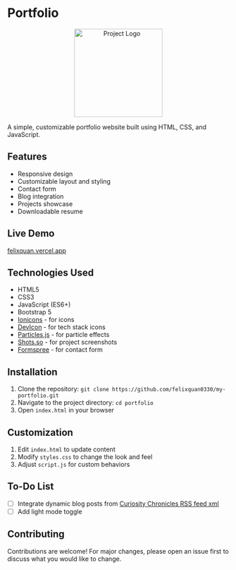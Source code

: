 # Portfolio

<div style="text-align:center;">
    <img src="https://github.com//felixquan0330.github.io/raw/refs/heads/master/assets/images/logo.png" alt="Project Logo" height="200">
</div>

A simple, customizable portfolio website built using HTML, CSS, and JavaScript.

## Features

- Responsive design
- Customizable layout and styling
- Contact form
- Blog integration
- Projects showcase
- Downloadable resume

## Live Demo

[felixquan.vercel.app](https://felixquan.vercel.app/)

## Technologies Used

- HTML5
- CSS3
- JavaScript (ES6+)
- Bootstrap 5
- [Ionicons](https://ionicons.com/) - for icons
- [DevIcon](https://github.com/devicons/devicon) - for tech stack icons
- [Particles.js](https://github.com/VincentGarreau/particles.js) - for particle effects
- [Shots.so](https://shots.so/) - for project screenshots
- [Formspree](https://formspree.io/) - for contact form

## Installation

1. Clone the repository: `git clone https://github.com/felixquan0330/my-portfolio.git`
2. Navigate to the project directory: `cd portfolio`
3. Open `index.html` in your browser

## Customization

1. Edit `index.html` to update content
2. Modify `styles.css` to change the look and feel
3. Adjust `script.js` for custom behaviors


## To-Do List

- [ ] Integrate dynamic blog posts from [Curiosity Chronicles RSS feed xml](https://curiosity.trixtertempdrive.eu.org/index.xml)
- [ ] Add light mode toggle

## Contributing

Contributions are welcome! For major changes, please open an issue first to discuss what you would like to change.

